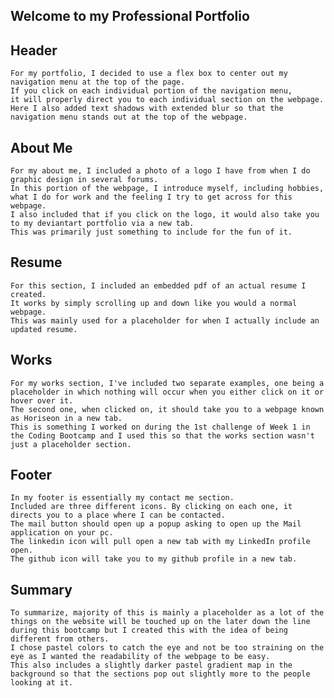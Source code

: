 ## Welcome to my Professional Portfolio


## Header 
    For my portfolio, I decided to use a flex box to center out my navigation menu at the top of the page. 
    If you click on each individual portion of the navigation menu, 
    it will properly direct you to each individual section on the webpage. 
    Here I also added text shadows with extended blur so that the navigation menu stands out at the top of the webpage.

## About Me
    For my about me, I included a photo of a logo I have from when I do graphic design in several forums. 
    In this portion of the webpage, I introduce myself, including hobbies, what I do for work and the feeling I try to get across for this webpage.
    I also included that if you click on the logo, it would also take you to my deviantart portfolio via a new tab. 
    This was primarily just something to include for the fun of it.

## Resume 
    For this section, I included an embedded pdf of an actual resume I created. 
    It works by simply scrolling up and down like you would a normal webpage. 
    This was mainly used for a placeholder for when I actually include an updated resume.

## Works 
    For my works section, I've included two separate examples, one being a placeholder in which nothing will occur when you either click on it or hover over it. 
    The second one, when clicked on, it should take you to a webpage known as Horiseon in a new tab. 
    This is something I worked on during the 1st challenge of Week 1 in the Coding Bootcamp and I used this so that the works section wasn't just a placeholder section.

## Footer 
    In my footer is essentially my contact me section. 
    Included are three different icons. By clicking on each one, it directs you to a place where I can be contacted. 
    The mail button should open up a popup asking to open up the Mail application on your pc. 
    The linkedin icon will pull open a new tab with my LinkedIn profile open. 
    The github icon will take you to my github profile in a new tab.

## Summary 
    To summarize, majority of this is mainly a placeholder as a lot of the things on the website will be touched up on the later down the line during this bootcamp but I created this with the idea of being different from others. 
    I chose pastel colors to catch the eye and not be too straining on the eye as I wanted the readability of the webpage to be easy. 
    This also includes a slightly darker pastel gradient map in the background so that the sections pop out slightly more to the people looking at it.

